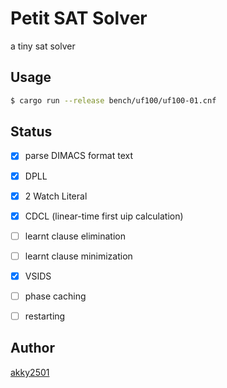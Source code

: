 Petit SAT Solver
====

a tiny sat solver

## Usage

```bash
$ cargo run --release bench/uf100/uf100-01.cnf
```

## Status

- [x] parse DIMACS format text
- [x] DPLL
- [x] 2 Watch Literal
- [x] CDCL (linear-time first uip calculation)
- [ ] learnt clause elimination
- [ ] learnt clause minimization
- [x] VSIDS
- [ ] phase caching
- [ ] restarting


## Author

[akky2501](https://github.com/akky2501)